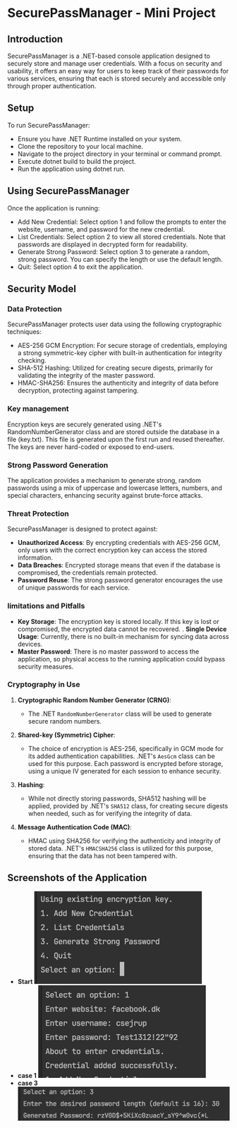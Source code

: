 # SecurePassManager - Mini Project

## Introduction

SecurePassManager is a .NET-based console application designed to securely store and manage user credentials. With a focus on security and usability, it offers an easy way for users to keep track of their passwords for various services, ensuring that each is stored securely and accessible only through proper authentication.
## Setup
To run SecurePassManager:

- Ensure you have .NET Runtime installed on your system.
- Clone the repository to your local machine.
- Navigate to the project directory in your terminal or command prompt.
- Execute dotnet build to build the project.
- Run the application using dotnet run.

## Using SecurePassManager
Once the application is running:

- Add New Credential: Select option 1 and follow the prompts to enter the website, username, and password for the new credential.
- List Credentials: Select option 2 to view all stored credentials. Note that passwords are displayed in decrypted form for readability.
- Generate Strong Password: Select option 3 to generate a random, strong password. You can specify the length or use the default length.
- Quit: Select option 4 to exit the application.

## Security Model
### Data Protection
SecurePassManager protects user data using the following cryptographic techniques:

- AES-256 GCM Encryption: For secure storage of credentials, employing a strong symmetric-key cipher with built-in authentication for integrity checking.
- SHA-512 Hashing: Utilized for creating secure digests, primarily for validating the integrity of the master password.
- HMAC-SHA256: Ensures the authenticity and integrity of data before decryption, protecting against tampering.

### Key management
Encryption keys are securely generated using .NET's RandomNumberGenerator class and are stored outside the database in a file (key.txt). 
This file is generated upon the first run and reused thereafter. 
The keys are never hard-coded or exposed to end-users.

### Strong Password Generation
The application provides a mechanism to generate strong, random passwords using a mix of uppercase and lowercase letters, numbers, and special characters, enhancing security against brute-force attacks.

### Threat Protection
SecurePassManager is designed to protect against:

- **Unauthorized Access**: By encrypting credentials with AES-256 GCM, only users with the correct encryption key can access the stored information.
- **Data Breaches**: Encrypted storage means that even if the database is compromised, the credentials remain protected.
- **Password Reuse**: The strong password generator encourages the use of unique passwords for each service.

### limitations and Pitfalls
- **Key Storage**: The encryption key is stored locally. If this key is lost or compromised, the encrypted data cannot be recovered.
. **Single Device Usage**: Currently, there is no built-in mechanism for syncing data across devices.
- **Master Password**: There is no master password to access the application, so physical access to the running application could bypass security measures.

### Cryptography in Use

1. **Cryptographic Random Number Generator (CRNG)**:
   - The .NET `RandomNumberGenerator` class will be used to generate secure random numbers.

2. **Shared-key (Symmetric) Cipher**:
   - The choice of encryption is AES-256, specifically in GCM mode for its added authentication capabilities. .NET's `AesGcm` class can be used for this purpose. Each password is encrypted before storage, using a unique IV generated for each session to enhance security.

3. **Hashing**:
   - While not directly storing passwords, SHA512 hashing will be applied, provided by .NET's `SHA512` class, for creating secure digests when needed, such as for verifying the integrity of data.

4. **Message Authentication Code (MAC)**:
   - HMAC using SHA256 for verifying the authenticity and integrity of stored data. .NET's `HMACSHA256` class is utilized for this purpose, ensuring that the data has not been tampered with.

## Screenshots of the Application
- **Start**
![img_3.png](img_3.png)
- **case 1**
![img_2.png](img_2.png)
- **case 3**
![img_4.png](img_4.png)




